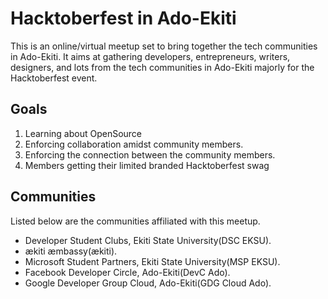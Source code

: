 # Hacktoberfest in Ado-Ekiti

This is an online/virtual meetup set to bring together the tech communities in Ado-Ekiti. It aims at gathering developers, entrepreneurs, writers, designers, and lots from the tech communities in Ado-Ekiti majorly for the Hacktoberfest event.

## Goals
1. Learning about OpenSource
2. Enforcing collaboration amidst community members.
3. Enforcing the connection between the community members.
4. Members getting their limited branded Hacktoberfest swag

## Communities
Listed below are the communities affiliated with this meetup.

- Developer Student Clubs, Ekiti State University(DSC EKSU).
- ækiti æmbassy(ækiti).
- Microsoft Student Partners, Ekiti State University(MSP EKSU).
- Facebook Developer Circle, Ado-Ekiti(DevC Ado).
- Google Developer Group Cloud, Ado-Ekiti(GDG Cloud Ado).